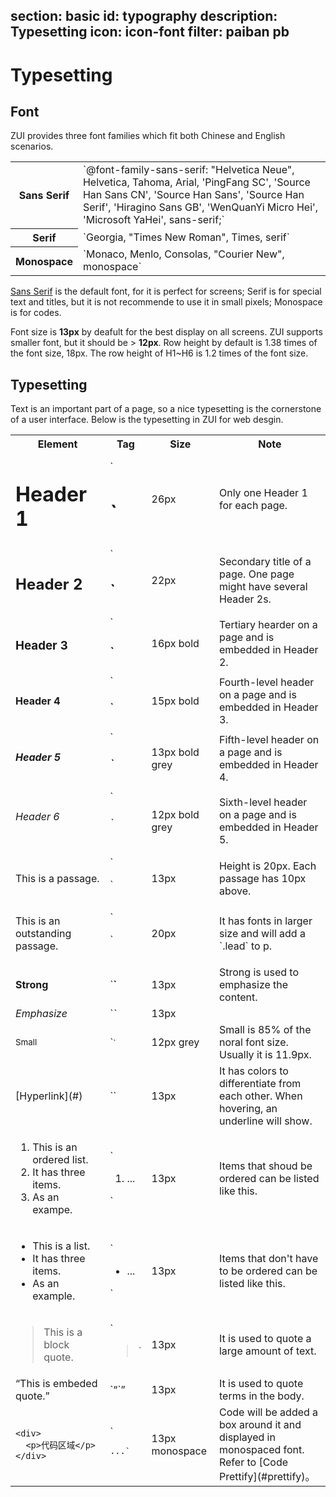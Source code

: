 ﻿section: basic
id: typography
description: Typesetting
icon: icon-font
filter: paiban pb
---

# Typesetting

## Font

ZUI provides three font families which fit both Chinese and English scenarios.

<table class="table">
  <tbody>
    <tr>
      <th>Sans Serif</th>
      <td>`@font-family-sans-serif:  "Helvetica Neue", Helvetica, Tahoma, Arial, 'PingFang SC', 'Source Han Sans CN', 'Source Han Sans', 'Source Han Serif', 'Hiragino Sans GB', 'WenQuanYi Micro Hei', 'Microsoft YaHei', sans-serif;`</td>
    </tr>
    <tr>
      <th>Serif</th>
      <td>`Georgia, "Times New Roman", Times, serif`</td>
    </tr>
    <tr>
      <th>Monospace</th>
      <td>`Monaco, Menlo, Consolas, "Courier New", monospace`</td>
    </tr>
  </tbody>
</table>

[Sans Serif](http://zh.wikipedia.org/wiki/%E7%84%A1%E8%A5%AF%E7%B7%9A%E5%AD%97%E9%AB%94) is the default font, for it is perfect for screens; Serif is for special text and titles, but it is not recommende to use it in small pixels; Monospace is for codes.

Font size is **13px** by deafult for the best display on all screens. ZUI supports smaller font, but it should be > **12px**. Row height by default is 1.38 times of the font size, 18px. The row height of H1~H6 is 1.2 times of the font size.

## Typesetting

Text is an important part of a page, so a nice typesetting is the cornerstone of a user interface. Below is the typesetting in ZUI for web desgin.

<table class="table">
  <tbody>
    <tr>
      <th style="width:30%">Element</th>
      <th>Tag</th>
      <th>Size</th>
      <th>Note</th>
    </tr>
    <tr>
      <td><h1>Header 1</h1></td>
      <td>`<h1>`</h1></td>
      <td>26px</td>
      <td>Only one Header 1 for each page.</td>
    </tr>
    <tr>
      <td><h2>Header 2</h2></td>
      <td>`<h2>`</h2></td>
      <td>22px</td>
      <td>Secondary title of a page. One page might have several Header 2s.</td>
    </tr>
    <tr>
      <td><h3>Header 3</h3></td>
      <td>`<h3>`</h3></td>
      <td>16px bold</td>
      <td>Tertiary hearder on a page and is embedded in Header 2.</td>
    </tr>
    <tr>
      <td><h4>Header 4</h4></td>
      <td>`<h4>`</h4></td>
      <td>15px bold</td>
      <td>Fourth-level header on a page and is embedded in Header 3.</td>
    </tr>
    <tr>
      <td><h5>Header 5</h5></td>
      <td>`<h5>`</h5></td>
      <td>13px bold grey</td>
      <td>Fifth-level header on a page and is embedded in Header 4.</td>
    </tr>
    <tr>
      <td><h6>Header 6</h6></td>
      <td>`<h6>`</h6></td>
      <td>12px bold grey</td>
      <td>Sixth-level header on a page and is embedded in Header 5.</td>
    </tr>
    <tr>
      <td><p>This is a passage.</p></td>
      <td>`<p>`</p></td>
      <td>13px</td>
      <td>Height is 20px. Each passage has 10px above.</td>
    </tr>
    <tr>
      <td><p class="lead">This is an outstanding passage.</p></td>
      <td>`<p class="lead">`</p></td>
      <td>20px</td>
      <td>It has fonts in larger size and will add a `.lead` to p.</td>
    </tr>
    <tr>
      <td><strong>Strong</strong></td>
      <td>`<strong>`</strong></td>
      <td>13px</td>
      <td>Strong is used to emphasize the content.</td>
    </tr>
    <tr>
      <td><em>Emphasize</em></td>
      <td>`<em>`</em></td>
      <td>13px</td>
      <td></td>
    </tr>
    <tr>
      <td><small>Small</small></td>
      <td>`<small>`</small></td>
      <td>12px grey</td>
      <td>Small is 85% of the noral font size. Usually it is 11.9px.</td>
    </tr>
    <tr>
      <td>[Hyperlink](#)</td>
      <td>`<a>`</a></td>
      <td>13px</td>
      <td>It has colors to differentiate from each other. When hovering, an underline will show.</td>
    </tr>
    <tr>
      <td>
        <ol>
          <li>This is an ordered list.</li>
          <li>It has three items.</li>
          <li>As an exampe.</li>
        </ol>
      </td>
      <td>`<ol><li>...</li></ol>`</td>
      <td>13px</td>
      <td>Items that shoud be ordered can be listed like this.</td>
    </tr>
    <tr>
      <td>
        <ul>
          <li>This is a list.</li>
          <li>It has three items.</li>
          <li>As an example.</li>
        </ul>
      </td>
      <td>`<ul><li>...</li></ul>`</td>
      <td>13px</td>
      <td>Items that don't have to be ordered can be listed like this.</td>
    </tr>
    <tr>
      <td><blockquote>This is a block quote.</blockquote></td>
      <td>`<blockquote>`</td>
      <td>13px</td>
      <td>It is used to quote a large amount of text.</td>
    </tr>
    <tr>
      <td><q>This is embeded quote.</q></td>
      <td>`<q>`</q></td>
      <td>13px</td>
      <td>It is used to quote terms in the body.</td>
    </tr>
    <tr>
      <td><pre><code>&lt;div&gt;
  &lt;p&gt;&#x4ee3;&#x7801;&#x533a;&#x57df;&lt;/p&gt;
&lt;/div&gt;</code></pre></td>
      <td>`<pre><code>...</code>`</pre></td>
      <td>13px monospace</td>
      <td>Code will be added a box around it and displayed in monospaced font. Refer to [Code Prettify](#prettify)。</td>
    </tr>
  </tbody>
</table>
